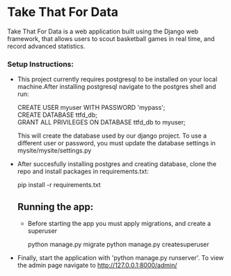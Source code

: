 # Take That For Data
Take That For Data is a web application built using the Django web framework, that allows users to scout basketball games in real time, and record advanced statistics. 

### Setup Instructions:

- This project currently requires postgresql to be installed on your local machine.After installing postgresql navigate to the  postgres shell and run:

  CREATE USER myuser WITH PASSWORD 'mypass';\
  CREATE DATABASE ttfd_db;\
  GRANT ALL PRIVILEGES ON DATABASE ttfd_db to myuser;
  
  This will create the database used by our django project. To use a different user or password, you must update the database settings in mysite/mysite/settings.py
  
  
- After succesfully installing postgres and creating database, clone the repo and install packages in requirements.txt:

  pip install -r requirements.txt
  
  ## Running the app:
  - Before starting the app you must apply migrations, and create a superuser
  
    python manage.py migrate
    python manage.py createsuperuser
    
 - Finally, start the application with 'python manage.py runserver'. To view the admin page navigate to http://127.0.0.1:8000/admin/
  
  
  

